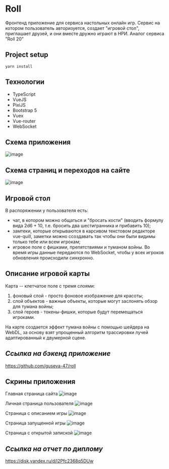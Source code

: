 # Roll
Фронтенд приложение для сервиса настольных онлайн игр. Сервис на котором пользователь авторизуется, создает "игровой стол", приглашает друзей, и они вместе дружно играют в НРИ. Аналог сервиса "Roll 20"

## Project setup
```
yarn install
```

## Технологии
- TypeScript
- VueJS
- PixiJS
- Bootstrap 5
- Vuex
- Vue-router
- WebSocket

## Схема приложения       
![image](https://user-images.githubusercontent.com/52123834/192791664-58239c70-a0b3-47a1-9a71-1918dd26ee65.png)


## Схема страниц и переходов на сайте
![image](https://user-images.githubusercontent.com/52123834/192795177-0fb4c9db-60e6-4359-bb99-22c7494d7440.png)

## Игровой стол
В распоряжении у пользователя есть:
- чат, в котором можно общаться и "бросать кости" (вводить формулу вида 2d6 + 10, т.е. бросить два шестигранника и прибавить 10);
- замтеки, которые открываются в карсивом текстовом редакторе vue-quill, заметки можно ссоздавать так чтобы они были видимы только тебе или всем игрокам;
- игровое поле с фишками, препятствиями и туманом войны.
Во время игры данные передаются по WebSocket, чтобы у всех игроков обновления происходили синхронно.

## Описание игровой карты
Карта -- клетчатое поле с тремя слоями:
1. фоновый слой - просто фоновое изображение для красоты;
2. слой объектов - важные объекты, которые могут заслонять обзор для тумана войны;
3. слой героев - токены-фишки, которые будут перемещаться игроками.

На карте создается эффект тумана войны с помощью шейдера на WebDL, за основу взят упрощенный алгоритм трассировки лучей адаптированный к двумерной сцене. 

## _Ссылка на бэкенд приложение_
https://github.com/guseva-47/roll

## Скрины приложения
Главная страница сайта
![image](https://user-images.githubusercontent.com/52123834/192793041-3d230d77-3dc0-4af8-83a7-071337df5016.png)

Личная страница пользователя
![image](https://user-images.githubusercontent.com/52123834/192793193-97836431-eced-43f3-8427-1c25d001f733.png)

Страница с описанием игры
![image](https://user-images.githubusercontent.com/52123834/192793290-ef078c22-034b-4067-ae31-fc7a8536cbdc.png)

Страница запущенной игры
![image](https://user-images.githubusercontent.com/52123834/192793416-7c02e046-2f59-4230-9d09-38eb787ed3e2.png)

Страница с открытой запиской
![image](https://user-images.githubusercontent.com/52123834/192793538-e9a2a60f-dfd1-4954-8e69-8059fa330da8.png)

## _Ссылка на отчет по диплому_
https://disk.yandex.ru/d/l2Pfc2368q5DUw
